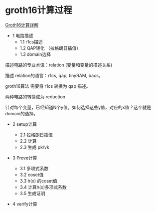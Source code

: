 # groth16计算过程

[Groth16计算详解](https://mp.weixin.qq.com/s?__biz=MzU5MzMxNTk2Nw==&mid=2247486744&idx=1&sn=26425829ffedf25e9cf2652eb2dd24cd&chksm=fe131c08c964951ee9ce7204425b0f38a15a87e09da9fa44219ca3b53f2572dffe34904f8b60&scene=21#wechat_redirect)

- 1 电路描述
  - 1.1 r1cs描述
  - 1.2 QAP转化   （拉格朗日插值）
  - 1.3 domain选择

描述电路的专业术语：relation (变量和变量的描述关系)

描述 relation的语言：r1cs, qap, tinyRAM, bacs。

groth16算法 需要将 r1cs 转换为 qap 描述。

两种电路的转换成为 reduction

针对每个变量，已经知道N个y值。如何选择这些y值，对应的x值？这个就是domain的选择。

- 2 setup计算
  - 2.1 拉格朗日插值
  - 2.2 计算
  - 2.3 生成 pk/vk

- 3 Prove计算
  - 3.1 多项式系数
  - 3.2 coset值
  - 3.3 h(x) 的coset值
  - 3.4 计算h(x)多项式系数
  - 3.5 生成证明
- 4 verify计算